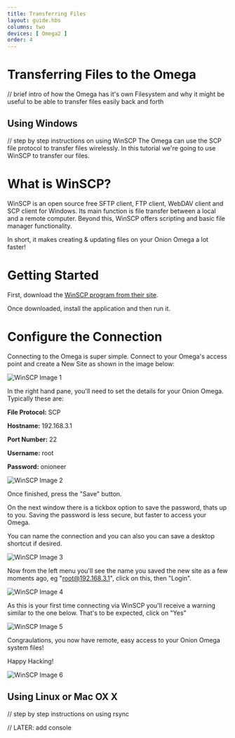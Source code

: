 ```yaml
---
title: Transferring Files
layout: guide.hbs
columns: two
devices: [ Omega2 ]
order: 4
---
```


# Transferring Files to the Omega

// brief intro of how the Omega has it's own Filesystem and why it might be useful to be able to transfer files easily back and forth


## Using Windows

// step by step instructions on using WinSCP
The Omega can use the SCP file protocol to transfer files wirelessly. In this tutorial we're going to use WinSCP to transfer our files.

# What is WinSCP?

WinSCP is an open source free SFTP client, FTP client, WebDAV client and SCP client for Windows. Its main function is file transfer between a local and a remote computer. Beyond this, WinSCP offers scripting and basic file manager functionality.

In short, it makes creating & updating files on your Onion Omega a lot faster!

# Getting Started

First, download the [WinSCP program from their site](https://winscp.net/eng/download.php).  

Once downloaded, install the application and then run it.

# Configure the Connection

Connecting to the Omega is super simple. Connect to your Omega's access point and create a New Site as shown in the image below:

![WinSCP Image 1](https://dl.dropboxusercontent.com/u/12816733/onion-omega-winscp-1.png)

In the right hand pane, you'll need to set the details for your Onion Omega. Typically these are:

**File Protocol:** SCP

**Hostname:** 192.168.3.1

**Port Number:** 22

**Username:** root

**Password:** onioneer

![WinSCP Image 2](https://dl.dropboxusercontent.com/u/12816733/onion-omega-winscp-2.png)

Once finished, press the "Save" button.

On the next window there is a tickbox option to save the password, thats up to you. Saving the password is less secure, but faster to access your Omega. 

You can name the connection and you can also you can save a desktop shortcut if desired.

![WinSCP Image 3](https://dl.dropboxusercontent.com/u/12816733/onion-omega-winscp-3.png)

Now from the left menu you'll see the name you saved the new site as a few moments ago, eg "root@192.168.3.1", click on this, then "Login".

![WinSCP Image 4](https://dl.dropboxusercontent.com/u/12816733/onion-omega-winscp-4.png)

As this is your first time connecting via WinSCP you'll receive a warning similar to the one below. That's to be expected, click on "Yes"

![WinSCP Image 5](https://dl.dropboxusercontent.com/u/12816733/onion-omega-winscp-5.png)

Congraulations, you now have remote, easy access to your Onion Omega system files!

Happy Hacking!

![WinSCP Image 6](https://dl.dropboxusercontent.com/u/12816733/onion-omega-winscp-6.png)



## Using Linux or Mac OX X

// step by step instructions on using rsync



// LATER: add console
